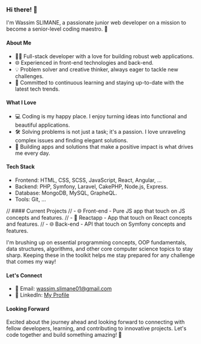### Hi there! 👋

I'm Wassim SLIMANE, a passionate junior web developer on a mission to become a senior-level coding maestro. 🚀

#### About Me
- 👨‍💻 Full-stack developer with a love for building robust web applications.
- 🌐 Experienced in front-end technologies and back-end.
- 💡 Problem solver and creative thinker, always eager to tackle new challenges.
- 🚀 Committed to continuous learning and staying up-to-date with the latest tech trends.

#### What I Love
- 💻 Coding is my happy place. I enjoy turning ideas into functional and beautiful applications.
- 🛠 Solving problems is not just a task; it's a passion. I love unraveling complex issues and finding elegant solutions.
- 🚀 Building apps and solutions that make a positive impact is what drives me every day.

#### Tech Stack
- Frontend: HTML, CSS, SCSS, JavaScript, React, Angular, ...
- Backend: PHP, Symfony, Laravel, CakePHP, Node.js, Express.
- Database: MongoDB, MySQL, GrapheQL.
- Tools: Git, ...

// #### Current Projects
// - 🌐 Front-end - Pure JS app that touch on JS concepts and features.
// - 🚀 Reactapp - App that touch on React concepts and features.
// - 🌐 Back-end - API that touch on Symfony concepts and features.

I'm brushing up on essential programming concepts, OOP fundamentals, data structures, algorithms, and other core computer science topics to stay sharp. Keeping these in the toolkit helps me stay prepared for any challenge that comes my way! 

#### Let's Connect
- 📧 Email: wassim.slimane01@gmail.com
- 💼 LinkedIn: [My Profile](https://www.linkedin.com/in/wassim-slimane-432b78219/)

#### Looking Forward
Excited about the journey ahead and looking forward to connecting with fellow developers, learning, and contributing to innovative projects. Let's code together and build something amazing! 🌟
